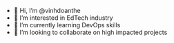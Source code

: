 - 👋 Hi, I’m @vinhdoanthe
- 👀 I’m interested in EdTech industry
- 🌱 I’m currently learning DevOps skills
- 💞️ I’m looking to collaborate on high impacted projects
<!-- - 📫 How to reach me ... -->

<!---
vinhdoanthe/vinhdoanthe is a ✨ special ✨ repository because its `README.md` (this file) appears on your GitHub profile.
You can click the Preview link to take a look at your changes.
--->
